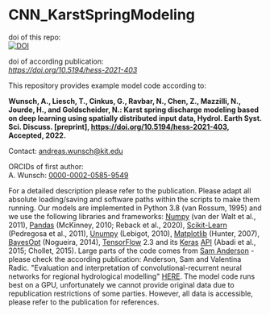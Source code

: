 # CNN_KarstSpringModeling


doi of this repo:  
[![DOI](https://zenodo.org/badge/DOI/10.5281/zenodo.5184692.svg)](https://doi.org/10.5281/zenodo.5184692)

doi of according publication:  
*https://doi.org/10.5194/hess-2021-403*

This repository provides example model code according to: 

**Wunsch, A., Liesch, T., Cinkus, G., Ravbar, N., Chen, Z., Mazzilli, N., Jourde, H., and Goldscheider, N.: Karst spring discharge modeling based on deep learning using spatially distributed input data, Hydrol. Earth Syst. Sci. Discuss. [preprint], https://doi.org/10.5194/hess-2021-403, Accepted, 2022.**

Contact: [andreas.wunsch@kit.edu](andreas.wunsch@kit.edu)

ORCIDs of first author:   
A. Wunsch:  [0000-0002-0585-9549](https://orcid.org/0000-0002-0585-9549)   
 

For a detailed description please refer to the publication.
Please adapt all absolute loading/saving and software paths within the scripts to make them running. Our models are implemented in Python 3.8 (van Rossum, 1995) and we use the following libraries and frameworks: [Numpy](https://numpy.org/) (van der Walt et al., 2011), [Pandas](https://pandas.pydata.org/) (McKinney, 2010; Reback et al., 2020), [Scikit-Learn](https://scikit-learn.org/stable/) (Pedregosa et al., 2011), [Unumpy](https://pythonhosted.org/uncertainties/numpy_guide.html) (Lebigot, 2010), [Matplotlib](https://matplotlib.org/) (Hunter, 2007), [BayesOpt](https://github.com/fmfn/BayesianOptimization) (Nogueira, 2014), [TensorFlow](https://www.tensorflow.org/) 2.3 and its [Keras](https://keras.io/) [API](https://www.tensorflow.org/versions/r2.3/api_docs/python/tf/keras) (Abadi et al., 2015; Chollet, 2015). Large parts of the code comes from [Sam Anderson](https://github.com/andersonsam/cnn_lstm_era) - please check the according publication: Anderson, Sam and Valentina Radic. "Evaluation and interpretation of convolutional-recurrent neural networks for regional hydrological modelling" [HERE](https://doi.org/10.5194/hess-26-795-2022). The model code runs best on a GPU, unfortunately we cannot provide original data due to republication restrictions of some parties. However, all data is accessible, please refer to the publication for references.

